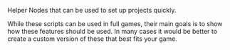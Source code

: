 Helper Nodes that can be used to set up projects quickly.

While these scripts can be used in full games, their main goals is to show how these features should be used. In many cases it would be better to create a custom version of these that best fits your game.
